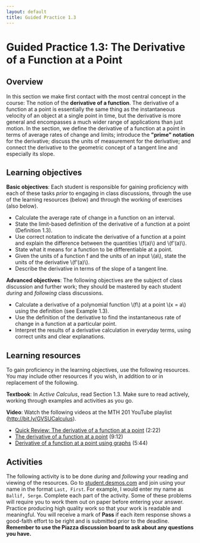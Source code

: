 ```yaml
---
layout: default
title: Guided Practice 1.3
---
```

# Guided Practice 1.3:	The Derivative of a Function at a Point

## Overview

In this section we make first contact with the most central concept in the course: The notion of the **derivative of a function**. The derivative of a function at a point is essentially the same thing as the instantaneous velocity of an object at a single point in time, but the derivative is more general and encompasses a much wider range of applications than just motion. In the section, we define the derivative of a function at a point in terms of average rates of change and limits; introduce the **"prime" notation** for the derivative; discuss the units of measurement for the derivative; and connect the derivative to the geometric concept of a tangent line and especially its slope.

## Learning objectives

__Basic objectives__: Each student is responsible for gaining proficiency with each of these tasks _prior_ to engaging in class discussions, through the use of the learning resources (below) and through the working of exercises (also below).

* Calculate the average rate of change in a function on an interval.
* State the limit-based definition of the derivative of a function at a point (Definition 1.3).
* Use correct notation to indicate the derivative of a function at a point and explain the difference between the quantities \\(f(a)\\) and \\(f'(a)\\).
* State what it means for a function to be differentiable at a point.
* Given the units of a function f and the units of an input \\(a\\), state the units of the derivative \\(f'(a)\\).
* Describe the derivative in terms of the slope of a tangent line.

__Advanced objectives__: The following objectives are the subject of class discussion and further work; they should be mastered by each student _during_ and _following_ class discussions.

* Calculate a derivative of a polynomial function \\(f\\) at a point \\(x = a\\) using the definition (see Example 1.3).
* Use the definition of the derivative to find the instantaneous rate of change in a function at a particular point.
* Interpret the results of a derivative calculation in everyday terms, using correct units and clear explanations.

## Learning resources

To gain proficiency in the learning objectives, use the following resources. You may include other resources if you wish, in addition to or in replacement of the following.

__Textbook__: In _Active Calculus_, read Section 1.3. Make sure to read actively, working through examples and activities as you go.

__Video__: Watch the following videos at the MTH 201 YouTube playlist (http://bit.ly/GVSUCalculus).

- [Quick Review: The derivative of a function at a point](http://www.youtube.com/watch?v=0zpQnwVaU28) (2:22)
- [The derivative of a function at a point](http://www.youtube.com/watch?v=fQ5yelPpFk0) (9:12)
- [Derivative of a function at a point using graphs](http://www.youtube.com/watch?v=0DJPSYeLFpc) (5:44)

## Activities

The following activity is to be done _during_ and _following_ your reading and viewing of the resources. Go to [student.desmos.com](https://student.desmos.com/?prepopulateCode=qrgd4h) and join using your name in the format `Last, First`. For example, I would enter my name as `Ballif, Serge`. Complete each part of the activity. Some of these problems will require you to work them out on paper before entering your answer. Practice producing high quality work so that your work is readable and meaningful. You will receive a mark of __Pass__ if each item response shows a good-faith effort to be right and is submitted prior to the deadline. __Remember to use the Piazza discussion board to ask about any questions you have.__
